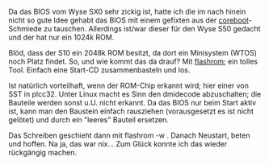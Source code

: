 Da das BIOS vom Wyse SX0 sehr zickig ist, hatte ich die im nach hinein nicht so gute Idee gehabt das BIOS mit einem gefixten aus der [coreboot](http://www.coreboot.org/)-Schmiede zu tauschen. Allerdings ist/war dieser für den Wyse S50 gedacht und der hat nur ein 1024k ROM.

Blöd, dass der S10 ein 2048k ROM besitzt, da dort ein Minisystem (WTOS) noch Platz findet. So, und wie kommt das da drauf? Mit [flashrom](http://www.flashrom.org/); ein tolles Tool. Einfach eine Start-CD zusammenbasteln und los.

Ist natürlich vorteilhaft, wenn der ROM-Chip erkannt wird; hier einer von SST in plcc32. Unter Linux macht es Sinn den dmidecode abzuschalten; die Bauteile werden sonst u.U. nicht erkannt. Da das BIOS nur beim Start aktiv ist, kann man den Baustein einfach rausziehen (vorausgesetzt es ist nicht gelötet) und durch ein "leeres" Bauteil ersetzen.

Das Schreiben geschieht dann mit flashrom -w <file>. Danach Neustart, beten und hoffen. Na ja, das war nix... Zum Glück konnte ich das wieder rückgängig machen.

